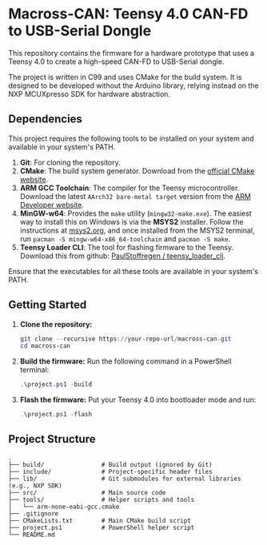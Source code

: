 # Macross-CAN: Teensy 4.0 CAN-FD to USB-Serial Dongle

This repository contains the firmware for a hardware prototype that uses a Teensy 4.0 to create a high-speed CAN-FD to USB-Serial dongle.

The project is written in C99 and uses CMake for the build system. It is designed to be developed without the Arduino library, relying instead on the NXP MCUXpresso SDK for hardware abstraction.

## Dependencies

This project requires the following tools to be installed on your system and available in your system's PATH.

1.  **Git**: For cloning the repository.
2.  **CMake**: The build system generator. Download from the [official CMake website](https://cmake.org/download/).
3.  **ARM GCC Toolchain**: The compiler for the Teensy microcontroller. Download the latest `AArch32 bare-metal target` version from the [ARM Developer website](https://developer.arm.com/downloads/-/arm-gnu-toolchain-downloads).
4.  **MinGW-w64**: Provides the `make` utility (`mingw32-make.exe`). The easiest way to install this on Windows is via the **MSYS2** installer. Follow the instructions at [msys2.org](https://www.msys2.org/), and once installed from the MSYS2 terminal, run `pacman -S mingw-w64-x86_64-toolchain` and `pacman -S make`.
5.  **Teensy Loader CLI**: The tool for flashing firmware to the Teensy. Download this from github: [PaulStoffregen / teensy_loader_cli](https://github.com/PaulStoffregen/teensy_loader_cli/releases).

Ensure that the executables for all these tools are available in your system's PATH.

## Getting Started

1.  **Clone the repository:**
    ```powershell
    git clone --recursive https://your-repo-url/macross-can.git
    cd macross-can
    ```

2.  **Build the firmware:**
    Run the following command in a PowerShell terminal:
    ```powershell
    .\project.ps1 -build
    ```

3.  **Flash the firmware:**
    Put your Teensy 4.0 into bootloader mode and run:
    ```powershell
    .\project.ps1 -flash
    ```

## Project Structure

```
.
├── build/                # Build output (ignored by Git)
├── include/              # Project-specific header files
├── lib/                  # Git submodules for external libraries (e.g., NXP SDK)
├── src/                  # Main source code
├── tools/                # Helper scripts and tools
│   └── arm-none-eabi-gcc.cmake
├── .gitignore
├── CMakeLists.txt        # Main CMake build script
├── project.ps1           # PowerShell helper script
└── README.md
